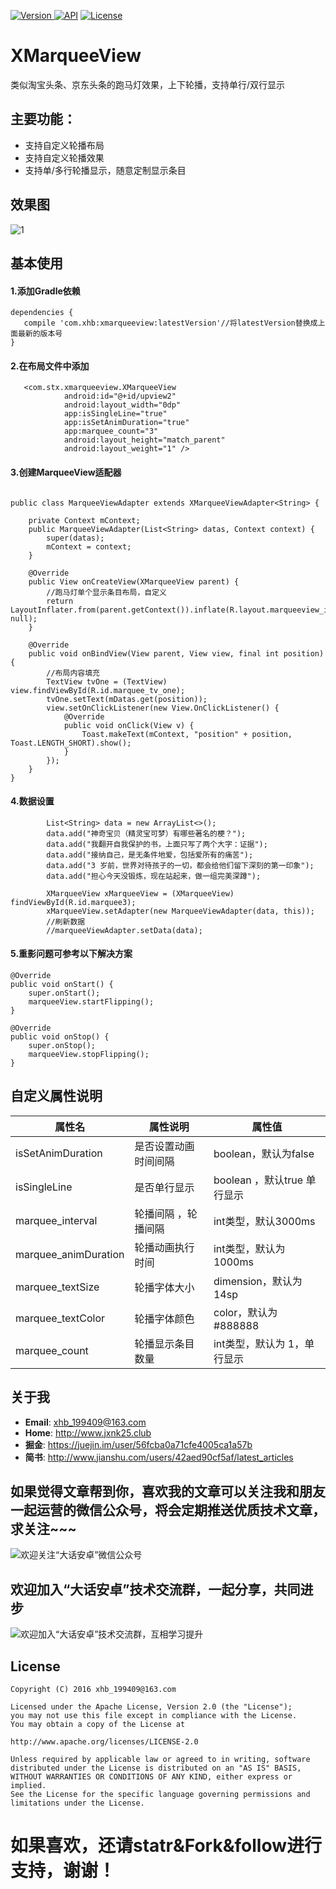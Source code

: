  [![Version](https://api.bintray.com/packages/jxnk25/maven/XMarqueeView/images/download.svg) ](https://bintray.com/jxnk25/maven/XMarqueeView/_latestVersion) 
 [![API](https://img.shields.io/badge/API-15%2B-green.svg)]()
 [![License](https://img.shields.io/badge/License-Apache--2.0-green.svg)]()

# XMarqueeView
类似淘宝头条、京东头条的跑马灯效果，上下轮播，支持单行/双行显示

## 主要功能：
- 支持自定义轮播布局
- 支持自定义轮播效果
- 支持单/多行轮播显示，随意定制显示条目


## 效果图

![1](https://github.com/xiaohaibin/XMarqueeView/blob/master/screenshot/gif.gif)

## 基本使用

#### 1.添加Gradle依赖

```
dependencies {
   compile 'com.xhb:xmarqueeview:latestVersion'//将latestVersion替换成上面最新的版本号
}
```

#### 2.在布局文件中添加

```
   <com.stx.xmarqueeview.XMarqueeView
            android:id="@+id/upview2"
            android:layout_width="0dp"
            app:isSingleLine="true"
            app:isSetAnimDuration="true"
            app:marquee_count="3"
            android:layout_height="match_parent"
            android:layout_weight="1" />
```


#### 3.创建MarqueeView适配器

```

public class MarqueeViewAdapter extends XMarqueeViewAdapter<String> {

    private Context mContext;
    public MarqueeViewAdapter(List<String> datas, Context context) {
        super(datas);
        mContext = context;
    }

    @Override
    public View onCreateView(XMarqueeView parent) {
        //跑马灯单个显示条目布局，自定义
        return LayoutInflater.from(parent.getContext()).inflate(R.layout.marqueeview_item, null);
    }

    @Override
    public void onBindView(View parent, View view, final int position) {
        //布局内容填充
        TextView tvOne = (TextView) view.findViewById(R.id.marquee_tv_one);
        tvOne.setText(mDatas.get(position));
        view.setOnClickListener(new View.OnClickListener() {
            @Override
            public void onClick(View v) {
                Toast.makeText(mContext, "position" + position, Toast.LENGTH_SHORT).show();
            }
        });
    }
}
```

#### 4.数据设置

```
        List<String> data = new ArrayList<>();
        data.add("神奇宝贝（精灵宝可梦）有哪些著名的梗？");
        data.add("我翻开自我保护的书，上面只写了两个大字：证据");
        data.add("接纳自己，是无条件地爱，包括爱所有的痛苦");
        data.add("3 岁前，世界对待孩子的一切，都会给他们留下深刻的第一印象");
        data.add("担心今天没锻炼，现在站起来，做一组完美深蹲");

        XMarqueeView xMarqueeView = (XMarqueeView) findViewById(R.id.marquee3);
        xMarqueeView.setAdapter(new MarqueeViewAdapter(data, this));
        //刷新数据
        //marqueeViewAdapter.setData(data);
```

#### 5.重影问题可参考以下解决方案

    @Override
    public void onStart() {
        super.onStart(); 
        marqueeView.startFlipping();
    }

    @Override
    public void onStop() {
        super.onStop();
        marqueeView.stopFlipping();
    }

## 自定义属性说明

| 属性名 | 属性说明 | 属性值 | 
| ------------ | ------------- | ------------ |
| isSetAnimDuration| 是否设置动画时间间隔 | boolean，默认为false |
| isSingleLine| 是否单行显示 | boolean ，默认true 单行显示|
| marquee_interval| 轮播间隔 ，轮播间隔|int类型，默认3000ms |
| marquee_animDuration| 轮播动画执行时间 | int类型，默认为1000ms |
| marquee_textSize| 轮播字体大小 | dimension，默认为14sp |
| marquee_textColor|轮播字体颜色 | color，默认为 #888888 |
| marquee_count|轮播显示条目数量 | int类型，默认为 1，单行显示|

## 关于我

* **Email**: <xhb_199409@163.com>
* **Home**: <http://www.jxnk25.club>
* **掘金**: <https://juejin.im/user/56fcba0a71cfe4005ca1a57b>
* **简书**: <http://www.jianshu.com/users/42aed90cf5af/latest_articles>


## 如果觉得文章帮到你，喜欢我的文章可以关注我和朋友一起运营的微信公众号，将会定期推送优质技术文章，求关注~~~

![欢迎关注“大话安卓”微信公众号](http://upload-images.jianshu.io/upload_images/1956769-2f49dcb0dc5195b6.png?imageMogr2/auto-orient/strip%7CimageView2/2/w/1240)


## 欢迎加入“大话安卓”技术交流群，一起分享，共同进步
![欢迎加入“大话安卓”技术交流群，互相学习提升](http://upload-images.jianshu.io/upload_images/1956769-326c166b86ed8e94.JPG?imageMogr2/auto-orient/strip%7CimageView2/2/w/1240)

License
--
    Copyright (C) 2016 xhb_199409@163.com

    Licensed under the Apache License, Version 2.0 (the "License");
    you may not use this file except in compliance with the License.
    You may obtain a copy of the License at

    http://www.apache.org/licenses/LICENSE-2.0

    Unless required by applicable law or agreed to in writing, software
    distributed under the License is distributed on an "AS IS" BASIS,
    WITHOUT WARRANTIES OR CONDITIONS OF ANY KIND, either express or implied.
    See the License for the specific language governing permissions and
    limitations under the License.
    
# 如果喜欢，还请statr&Fork&follow进行支持，谢谢！

